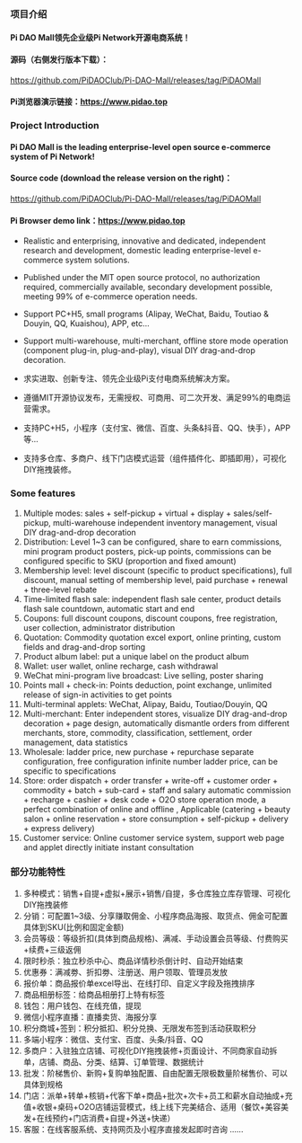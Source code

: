 
### 项目介绍
#### Pi DAO Mall领先企业级Pi Network开源电商系统！
#### 源码（右侧发行版本下载）：
https://github.com/PiDAOClub/Pi-DAO-Mall/releases/tag/PiDAOMall
#### Pi浏览器演示链接：https://www.pidao.top      

### Project Introduction
#### Pi DAO Mall is the leading enterprise-level open source e-commerce system of Pi Network!
#### Source code (download the release version on the right)：
https://github.com/PiDAOClub/Pi-DAO-Mall/releases/tag/PiDAOMall
#### Pi Browser demo link：https://www.pidao.top


* Realistic and enterprising, innovative and dedicated, independent research and development, domestic leading enterprise-level e-commerce system solutions.
* Published under the MIT open source protocol, no authorization required, commercially available, secondary development possible, meeting 99% of e-commerce 
  operation needs.
* Support PC+H5, small programs (Alipay, WeChat, Baidu, Toutiao & Douyin, QQ, Kuaishou), APP, etc...
* Support multi-warehouse, multi-merchant, offline store mode operation (component plug-in, plug-and-play), visual DIY drag-and-drop decoration.

* 求实进取、创新专注、领先企业级Pi支付电商系统解决方案。
* 遵循MIT开源协议发布，无需授权、可商用、可二次开发、满足99%的电商运营需求。
* 支持PC+H5，小程序（支付宝、微信、百度、头条&抖音、QQ、快手），APP等...
* 支持多仓库、多商户、线下门店模式运营（组件插件化、即插即用），可视化DIY拖拽装修。


### Some features
1. Multiple modes: sales + self-pickup + virtual + display + sales/self-pickup, multi-warehouse independent inventory management, visual DIY drag-and-drop decoration
2. Distribution: Level 1~3 can be configured, share to earn commissions, mini program product posters, pick-up points, commissions can be configured specific to SKU (proportion and fixed amount)
3. Membership level: level discount (specific to product specifications), full discount, manual setting of membership level, paid purchase + renewal + three-level rebate
4. Time-limited flash sale: independent flash sale center, product details flash sale countdown, automatic start and end
5. Coupons: full discount coupons, discount coupons, free registration, user collection, administrator distribution
6. Quotation: Commodity quotation excel export, online printing, custom fields and drag-and-drop sorting
7. Product album label: put a unique label on the product album
8. Wallet: user wallet, online recharge, cash withdrawal
9. WeChat mini-program live broadcast: Live selling, poster sharing
10. Points mall + check-in: Points deduction, point exchange, unlimited release of sign-in activities to get points
11. Multi-terminal applets: WeChat, Alipay, Baidu, Toutiao/Douyin, QQ
12. Multi-merchant: Enter independent stores, visualize DIY drag-and-drop decoration + page design, automatically dismantle orders from different merchants, store, commodity, classification, settlement, order management, data statistics
13. Wholesale: ladder price, new purchase + repurchase separate configuration, free configuration infinite number ladder price, can be specific to specifications
14. Store: order dispatch + order transfer + write-off + customer order + commodity + batch + sub-card + staff and salary automatic commission + recharge + cashier + desk code + O2O store operation mode, a perfect combination of online and offline , Applicable (catering + beauty salon + online reservation + store consumption + self-pickup + delivery + express delivery)
15. Customer service: Online customer service system, support web page and applet directly initiate instant consultation

### 部分功能特性
1. 多种模式：销售+自提+虚拟+展示+销售/自提，多仓库独立库存管理、可视化DIY拖拽装修
2. 分销：可配置1~3级、分享赚取佣金、小程序商品海报、取货点、佣金可配置具体到SKU(比例和固定金额)
3. 会员等级：等级折扣(具体到商品规格)、满减、手动设置会员等级、付费购买+续费+三级返佣
4. 限时秒杀：独立秒杀中心、商品详情秒杀倒计时、自动开始结束
5. 优惠券：满减劵、折扣劵、注册送、用户领取、管理员发放
6. 报价单：商品报价单excel导出、在线打印、自定义字段及拖拽排序
7. 商品相册标签：给商品相册打上特有标签
8. 钱包：用户钱包、在线充值，提现
9. 微信小程序直播：直播卖货、海报分享
10. 积分商城+签到：积分抵扣、积分兑换、无限发布签到活动获取积分
11. 多端小程序：微信、支付宝、百度、头条/抖音、QQ
12. 多商户：入驻独立店铺、可视化DIY拖拽装修+页面设计、不同商家自动拆单，店铺、商品、分类、结算、订单管理、数据统计
13. 批发：阶梯售价、新购+复购单独配置、自由配置无限极数量阶梯售价、可以具体到规格
14. 门店：派单+转单+核销+代客下单+商品+批次+次卡+员工和薪水自动抽成+充值+收银+桌码+O2O店铺运营模式，线上线下完美结合、适用（餐饮+美容美发+在线预约+门店消费+自提+外送+快递）
15. 客服：在线客服系统、支持网页及小程序直接发起即时咨询
......
